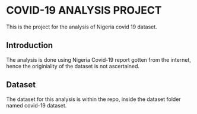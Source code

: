 # COVID-19 ANALYSIS PROJECT
This is the project for the analysis of Nigeria covid 19 dataset.

## Introduction
The analysis is done using Nigeria Covid-19 report gotten from the internet, hence the originiality of the dataset is not ascertained.

## Dataset
The dataset for this analysis is within the repo, inside the dataset folder named covid-19 dataset.
